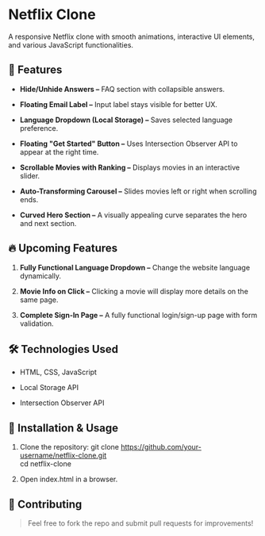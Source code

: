 # **Netflix Clone**

A responsive Netflix clone with smooth animations, interactive UI elements, and various JavaScript functionalities.

## 🚀 Features

- **Hide/Unhide Answers –** FAQ section with collapsible answers.

- **Floating Email Label –** Input label stays visible for better UX.

- **Language Dropdown (Local Storage) –** Saves selected language preference.

- **Floating "Get Started" Button –** Uses Intersection Observer API to appear at the right time.

- **Scrollable Movies with Ranking –** Displays movies in an interactive slider.

- **Auto-Transforming Carousel –** Slides movies left or right when scrolling ends.

- **Curved Hero Section –** A visually appealing curve separates the hero and next section.


## 🔥 Upcoming Features

1. **Fully Functional Language Dropdown –** Change the website language dynamically.

2. **Movie Info on Click –** Clicking a movie will display more details on the same page.

3. **Complete Sign-In Page –** A fully functional login/sign-up page with form validation.


## 🛠️ Technologies Used

- HTML, CSS, JavaScript

- Local Storage API

- Intersection Observer API


## 📂 Installation & Usage

1. Clone the repository:
git clone https://github.com/your-username/netflix-clone.git  
cd netflix-clone

2. Open index.html in a browser.


## 🤝 Contributing

> Feel free to fork the repo and submit pull requests for improvements!
